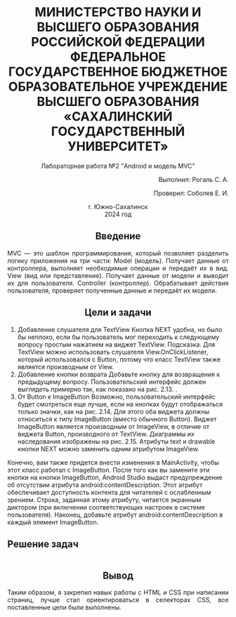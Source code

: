 <h1 align="center" paddin> МИНИСТЕРСТВО НАУКИ И ВЫСШЕГО ОБРАЗОВАНИЯ РОССИЙСКОЙ ФЕДЕРАЦИИ ФЕДЕРАЛЬНОЕ ГОСУДАРСТВЕННОЕ БЮДЖЕТНОЕ ОБРАЗОВАТЕЛЬНОЕ УЧРЕЖДЕНИЕ ВЫСШЕГО ОБРАЗОВАНИЯ «САХАЛИНСКИЙ ГОСУДАРСТВЕННЫЙ УНИВЕРСИТЕТ»</h1>

<p align="center">Лабораторная работа №2 "Android и модель MVC" </p>

<p align="right">Выполнил: Рогаль С. А.</p>
<p align="right">Проверил: Соболев Е. И.</p>

<p align="center">г. Южно-Сахалинск <br> 2024 год</p>

<h2 align="center">Введение</h2>
<p align="justify">MVC — это шаблон программирования, который позволяет разделить логику приложения на три части: Model (модель). Получает данные от контроллера, выполняет необходимые операции и передаёт их в вид. View (вид или представление). Получает данные от модели и выводит их для пользователя. Controller (контроллер). Обрабатывает действия пользователя, проверяет полученные данные и передаёт их модели. 
</p>

<h2 align="center">Цели и задачи</h2>
<ol>
  <li>Добавление слушателя для TextView 
Кнопка NEXT удобна, но было бы неплохо, если бы пользователь мог переходить к следующему вопросу простым нажатием на виджет TextView. 
Подсказка. Для TextView можно использовать слушателя View.OnClickListener, который использовался с Button, потому что класс TextView также является производным от View.</li>
   <li>Добавление кнопки возврата
Добавьте кнопку для возвращения к предыдущему вопросу. Пользовательский интерфейс должен выглядеть примерно так, как показано на рис. 2.13. .</li>
  <li>От Button к ImageButton 
Возможно, пользовательский интерфейс будет смотреться еще лучше, если на кнопках будут отображаться только значки, как на рис. 2.14.
Для этого оба виджета должны относиться к типу ImageButton (вместо обычного Button). Виджет ImageButton является производным от ImageView, в отличие от виджета Button, производного от TextView. Диаграммы их наследования изображены на рис. 2.15. Атрибуты text и drawable кнопки NEXT можно заменить одним атрибутом ImageView.</li>
</ol>
<p>Конечно, вам также придется внести изменения в MainActivity, чтобы этот класс работал с ImageButton. После того как вы замените эти кнопки на кнопки ImageButton, Android Studio выдаст предупреждение об отсутствии атрибута android:contentDescription. Этот атрибут обеспечивает доступность контента для читателей с ослабленным зрением. Строка, заданная этому атрибуту, читается экранным диктором (при включении соответствующих настроек в системе пользователя). Наконец, добавьте атрибут android:contentDescription в каждый элемент ImageButton.</p>


<h2>Решение задач</h2>
<pre>
</pre>
<h2 align="center">Вывод</h2>
<p align="justify">Таким образом, я закрепил навык работы с HTML и CSS при написании страниц, лучше стал ориентироваться в селекторах CSS, все поставленные цели были выполнены. </p>

